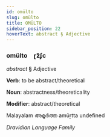 ```yaml
---
id: omülto
slug: omülto
title: OMÜLTO
sidebar_position: 22
hoverText: abstract § Adjective
---
```


### omülto&emsp;<span kind="abugida">ɽƶ͊ʄc</span>

*abstract* **§** Adjective

**Verb**: to be abstract/theoretical

**Noun**: abstractness/theoreticality

**Modifier**: abstract/theoretical

Malayalam അമൂർത്ത amūṟtta undefined

*Dravidian Language Family*
